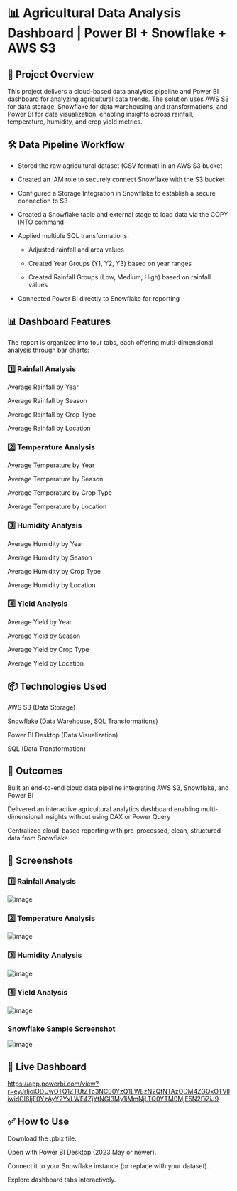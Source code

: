 # 📊 Agricultural Data Analysis Dashboard | Power BI + Snowflake + AWS S3

## 📌 Project Overview

This project delivers a cloud-based data analytics pipeline and Power BI dashboard for analyzing agricultural data trends. The solution uses AWS S3 for data storage, Snowflake for data warehousing and transformations, and Power BI for data visualization, enabling insights across rainfall, temperature, humidity, and crop yield metrics.

## 🛠️ Data Pipeline Workflow

* Stored the raw agricultural dataset (CSV format) in an AWS S3 bucket

* Created an IAM role to securely connect Snowflake with the S3 bucket

* Configured a Storage Integration in Snowflake to establish a secure connection to S3

* Created a Snowflake table and external stage to load data via the COPY INTO command

* Applied multiple SQL transformations:

  * Adjusted rainfall and area values

  * Created Year Groups (Y1, Y2, Y3) based on year ranges

  * Created Rainfall Groups (Low, Medium, High) based on rainfall values

* Connected Power BI directly to Snowflake for reporting

## 📊 Dashboard Features

The report is organized into four tabs, each offering multi-dimensional analysis through bar charts:

### 1️⃣ Rainfall Analysis

Average Rainfall by Year

Average Rainfall by Season

Average Rainfall by Crop Type

Average Rainfall by Location

### 2️⃣ Temperature Analysis

Average Temperature by Year

Average Temperature by Season

Average Temperature by Crop Type

Average Temperature by Location

### 3️⃣ Humidity Analysis

Average Humidity by Year

Average Humidity by Season

Average Humidity by Crop Type

Average Humidity by Location

### 4️⃣ Yield Analysis

Average Yield by Year

Average Yield by Season

Average Yield by Crop Type

Average Yield by Location

## 📦 Technologies Used

AWS S3 (Data Storage)

Snowflake (Data Warehouse, SQL Transformations)

Power BI Desktop (Data Visualization)

SQL (Data Transformation)

## 🎯 Outcomes

Built an end-to-end cloud data pipeline integrating AWS S3, Snowflake, and Power BI

Delivered an interactive agricultural analytics dashboard enabling multi-dimensional insights without using DAX or Power Query

Centralized cloud-based reporting with pre-processed, clean, structured data from Snowflake

## 📸 Screenshots

### 1️⃣ Rainfall Analysis
![image](https://github.com/user-attachments/assets/2351fee4-e477-447e-83f3-fddf04829959)

### 2️⃣ Temperature Analysis
![image](https://github.com/user-attachments/assets/e150c8ba-c3b7-4fb8-944e-c721a25cb34c)

### 3️⃣ Humidity Analysis
![image](https://github.com/user-attachments/assets/fd63ec89-6708-43f6-9e2a-fe7b3f885f59)

### 4️⃣ Yield Analysis
![image](https://github.com/user-attachments/assets/519b7f47-f25b-4454-8d10-1ebb4b2e5b08)

### Snowflake Sample Screenshot
![image](https://github.com/user-attachments/assets/2de9505f-5b56-4785-af38-2bff1dcd85e4)

## 🔗 Live Dashboard

https://app.powerbi.com/view?r=eyJrIjoiODUwOTQ1ZTUtZTc3NC00YzQ1LWEzN2QtNTAzODM4ZGQxOTVlIiwidCI6IjE0YzAyY2YxLWE4ZjYtNGI3My1iMmNjLTQ0YTM0MjE5N2FiZiJ9

## ✅ How to Use

Download the .pbix file.

Open with Power BI Desktop (2023 May or newer).

Connect it to your Snowflake instance (or replace with your dataset).

Explore dashboard tabs interactively.
